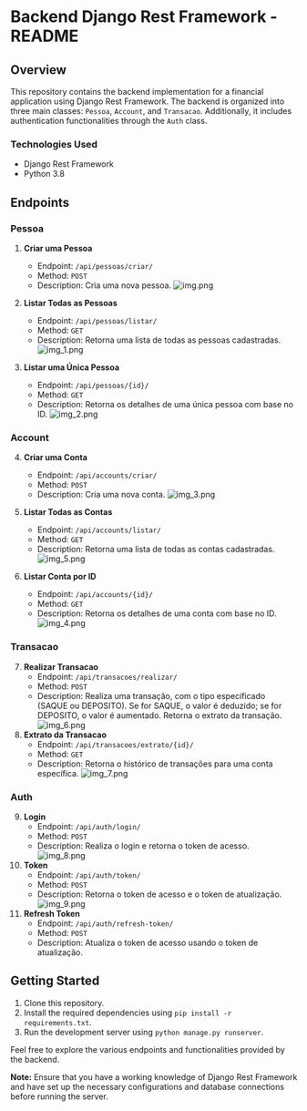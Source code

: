 # Backend Django Rest Framework - README

## Overview

This repository contains the backend implementation for a financial application using Django Rest Framework. The backend is organized into three main classes: `Pessoa`, `Account`, and `Transacao`. Additionally, it includes authentication functionalities through the `Auth` class.

### Technologies Used

- Django Rest Framework
- Python 3.8

## Endpoints

### Pessoa

1. **Criar uma Pessoa**
   - Endpoint: `/api/pessoas/criar/`
   - Method: `POST`
   - Description: Cria uma nova pessoa.
![img.png](img.png)

2. **Listar Todas as Pessoas**
   - Endpoint: `/api/pessoas/listar/`
   - Method: `GET`
   - Description: Retorna uma lista de todas as pessoas cadastradas.
![img_1.png](img_1.png)

3. **Listar uma Única Pessoa**
   - Endpoint: `/api/pessoas/{id}/`
   - Method: `GET`
   - Description: Retorna os detalhes de uma única pessoa com base no ID.
![img_2.png](img_2.png)
   
### Account

4. **Criar uma Conta**
   - Endpoint: `/api/accounts/criar/`
   - Method: `POST`
   - Description: Cria uma nova conta.
![img_3.png](img_3.png)
5. **Listar Todas as Contas**
   - Endpoint: `/api/accounts/listar/`
   - Method: `GET`
   - Description: Retorna uma lista de todas as contas cadastradas.
![img_5.png](img_5.png)

6. **Listar Conta por ID**
   - Endpoint: `/api/accounts/{id}/`
   - Method: `GET`
   - Description: Retorna os detalhes de uma conta com base no ID.
![img_4.png](img_4.png)

### Transacao

7. **Realizar Transacao**
   - Endpoint: `/api/transacoes/realizar/`
   - Method: `POST`
   - Description: Realiza uma transação, com o tipo especificado (SAQUE ou DEPOSITO). Se for SAQUE, o valor é deduzido; se for DEPOSITO, o valor é aumentado. Retorna o extrato da transação.
![img_6.png](img_6.png)
8. **Extrato da Transacao**
   - Endpoint: `/api/transacoes/extrato/{id}/`
   - Method: `GET`
   - Description: Retorna o histórico de transações para uma conta específica.
![img_7.png](img_7.png)
### Auth

9. **Login**
   - Endpoint: `/api/auth/login/`
   - Method: `POST`
   - Description: Realiza o login e retorna o token de acesso.
![img_8.png](img_8.png)
10. **Token**
    - Endpoint: `/api/auth/token/`
    - Method: `POST`
    - Description: Retorna o token de acesso e o token de atualização.
![img_9.png](img_9.png)
11. **Refresh Token**
    - Endpoint: `/api/auth/refresh-token/`
    - Method: `POST`
    - Description: Atualiza o token de acesso usando o token de atualização.

## Getting Started

1. Clone this repository.
2. Install the required dependencies using `pip install -r requirements.txt`.
3. Run the development server using `python manage.py runserver`.

Feel free to explore the various endpoints and functionalities provided by the backend.

**Note:** Ensure that you have a working knowledge of Django Rest Framework and have set up the necessary configurations and database connections before running the server.
